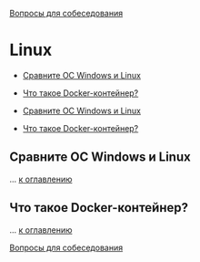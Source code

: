 [Вопросы для собеседования](README.md)

# Linux
+ [Сравните ОС Windows и Linux](#Сравните-ОС-Windows-и-Linux)
+ [Что такое Docker-контейнер?](#Что-такое-Docker-контейнер)

+ [Сравните ОС Windows и Linux](041-linux.md#Сравните-ОС-Windows-и-Linux)
+ [Что такое Docker-контейнер?](041-linux.md#Что-такое-Docker-контейнер)

## Сравните ОС Windows и Linux
...
[к оглавлению](#linux)

## Что такое Docker-контейнер?
...
[к оглавлению](#linux)

[Вопросы для собеседования](README.md)

